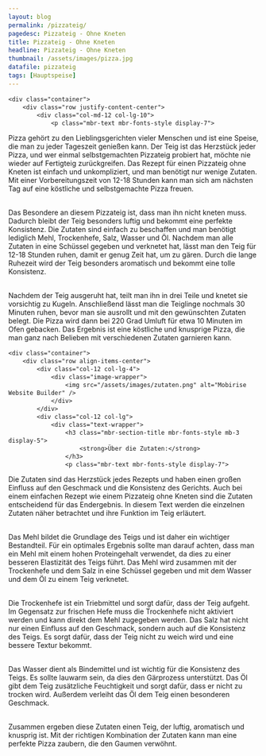 ```yaml
---
layout: blog
permalink: /pizzateig/
pagedesc: Pizzateig - Ohne Kneten
title: Pizzateig - Ohne Kneten
headline: Pizzateig - Ohne Kneten
thumbnail: /assets/images/pizza.jpg
datafile: pizzateig
tags: [Hauptspeise]
---
```

<!-- Einleitung START -->
<section data-bs-version="5.1" class="content5 cid-tyyJcTFpkx" id="content5-4">
    <!-- CONTENT-TEMPLATE START -->

    <div class="container">
        <div class="row justify-content-center">
            <div class="col-md-12 col-lg-10">
                <p class="mbr-text mbr-fonts-style display-7">
Pizza gehört zu den Lieblingsgerichten vieler Menschen und ist eine Speise, die man zu jeder Tageszeit genießen kann. Der Teig ist das Herzstück jeder Pizza, und wer einmal selbstgemachten Pizzateig probiert hat, möchte nie wieder auf Fertigteig zurückgreifen. Das Rezept für einen Pizzateig ohne Kneten ist einfach und unkompliziert, und man benötigt nur wenige Zutaten. Mit einer Vorbereitungszeit von 12-18 Stunden kann man sich am nächsten Tag auf eine köstliche und selbstgemachte Pizza freuen.<br><br>

Das Besondere an diesem Pizzateig ist, dass man ihn nicht kneten muss. Dadurch bleibt der Teig besonders luftig und bekommt eine perfekte Konsistenz. Die Zutaten sind einfach zu beschaffen und man benötigt lediglich Mehl, Trockenhefe, Salz, Wasser und Öl. Nachdem man alle Zutaten in eine Schüssel gegeben und verknetet hat, lässt man den Teig für 12-18 Stunden ruhen, damit er genug Zeit hat, um zu gären. Durch die lange Ruhezeit wird der Teig besonders aromatisch und bekommt eine tolle Konsistenz.<br><br>

Nachdem der Teig ausgeruht hat, teilt man ihn in drei Teile und knetet sie vorsichtig zu Kugeln. Anschließend lässt man die Teiglinge nochmals 30 Minuten ruhen, bevor man sie ausrollt und mit den gewünschten Zutaten belegt. Die Pizza wird dann bei 220 Grad Umluft für etwa 10 Minuten im Ofen gebacken. Das Ergebnis ist eine köstliche und knusprige Pizza, die man ganz nach Belieben mit verschiedenen Zutaten garnieren kann.
                </p>
            </div>
        </div>
    </div>
    <!-- CONTENT-TEMPLATE END -->
</section>
<!-- Einleitung ENDE -->

<!-- Über die Zutaten START-->
<section data-bs-version="5.1" class="image1 cid-tyz1VZbAsM" id="image1-a">
    <!-- CONTENT-WITH-IMAGE-AND-HEADLINE-LEFT-TEMPLATE START -->

    <div class="container">
        <div class="row align-items-center">
            <div class="col-12 col-lg-4">
                <div class="image-wrapper">
                    <img src="/assets/images/zutaten.png" alt="Mobirise Website Builder" />
                </div>
            </div>
            <div class="col-12 col-lg">
                <div class="text-wrapper">
                    <h3 class="mbr-section-title mbr-fonts-style mb-3 display-5">
                        <strong>Über die Zutaten:</strong>
                    </h3>
                    <p class="mbr-text mbr-fonts-style display-7">
Die Zutaten sind das Herzstück jedes Rezepts und haben einen großen Einfluss auf den Geschmack und die Konsistenz des Gerichts. Auch bei einem einfachen Rezept wie einem Pizzateig ohne Kneten sind die Zutaten entscheidend für das Endergebnis. In diesem Text werden die einzelnen Zutaten näher betrachtet und ihre Funktion im Teig erläutert.<br><br>

Das Mehl bildet die Grundlage des Teigs und ist daher ein wichtiger Bestandteil. Für ein optimales Ergebnis sollte man darauf achten, dass man ein Mehl mit einem hohen Proteingehalt verwendet, da dies zu einer besseren Elastizität des Teigs führt. Das Mehl wird zusammen mit der Trockenhefe und dem Salz in eine Schüssel gegeben und mit dem Wasser und dem Öl zu einem Teig verknetet.<br><br>

Die Trockenhefe ist ein Triebmittel und sorgt dafür, dass der Teig aufgeht. Im Gegensatz zur frischen Hefe muss die Trockenhefe nicht aktiviert werden und kann direkt dem Mehl zugegeben werden. Das Salz hat nicht nur einen Einfluss auf den Geschmack, sondern auch auf die Konsistenz des Teigs. Es sorgt dafür, dass der Teig nicht zu weich wird und eine bessere Textur bekommt.<br><br>

Das Wasser dient als Bindemittel und ist wichtig für die Konsistenz des Teigs. Es sollte lauwarm sein, da dies den Gärprozess unterstützt. Das Öl gibt dem Teig zusätzliche Feuchtigkeit und sorgt dafür, dass er nicht zu trocken wird. Außerdem verleiht das Öl dem Teig einen besonderen Geschmack.<br><br>

Zusammen ergeben diese Zutaten einen Teig, der luftig, aromatisch und knusprig ist. Mit der richtigen Kombination der Zutaten kann man eine perfekte Pizza zaubern, die den Gaumen verwöhnt.
                    </p>
                </div>
            </div>
        </div>
    </div>
    <!-- CONTENT-WITH-IMAGE-AND-HEADLINE-LEFT-TEMPLATE END -->
</section>
<!-- Über die Zutaten END-->